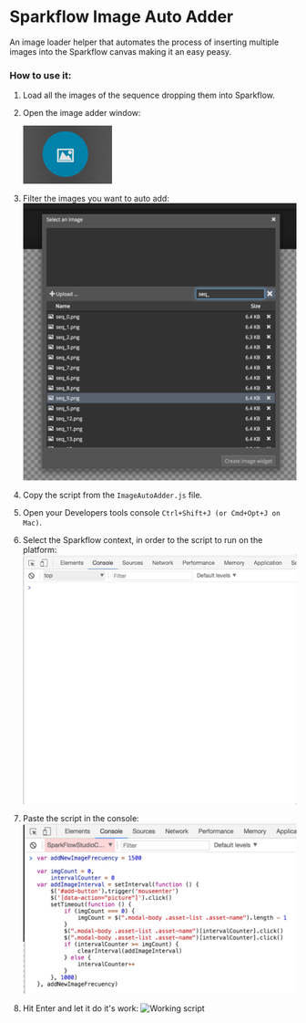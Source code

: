 # Sparkflow Image Auto Adder

An image loader helper that automates the process of inserting 
multiple images into the Sparkflow canvas making it an easy peasy.

### How to use it:
 1. Load all the images of the sequence dropping them into Sparkflow.
 2. Open the image adder window:
 
    ![Open image window](screenshots/openImageWindow.png?raw=true) 

 3. Filter the images you want to auto add:
     ![Filter images](screenshots/filteredImages.png?raw=true) 

 4. Copy the script from the ```ImageAutoAdder.js``` file.
 5. Open your Developers tools console ```Ctrl+Shift+J (or Cmd+Opt+J on Mac)```.
 6. Select the Sparkflow context, in order to the script to run on the platform:
       ![Select Sparkflow context](screenshots/selectSparkflowContext.gif?raw=true) 

 7. Paste the script in the console:
        ![Select Sparkflow context](screenshots/scriptInConsole.png?raw=true) 

 8. Hit Enter and let it do it's work:
      ![Working script](screenshots/autoAddingImages.gif?raw=true) 

 